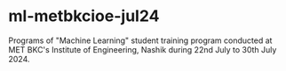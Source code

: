 # ml-metbkcioe-jul24
Programs of "Machine Learning" student training program conducted at MET BKC's Institute of Engineering, Nashik during 22nd July to 30th July 2024.
